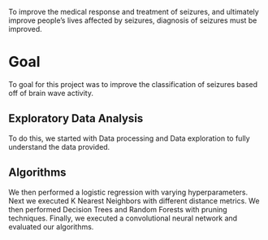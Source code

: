 To improve the medical response and treatment of seizures, and ultimately improve people’s lives affected by seizures, diagnosis of seizures must be improved. 
# Goal
To goal for this project was to improve the classification of seizures based off of brain wave activity. 
## Exploratory Data Analysis
To do this, we started with Data processing and Data exploration to fully understand the data provided. 
## Algorithms 
We then performed a logistic regression with varying hyperparameters. 
Next we executed K Nearest Neighbors with different distance metrics. 
We then performed Decision Trees and Random Forests with pruning techniques. 
Finally, we executed a convolutional neural network and evaluated our algorithms. 

